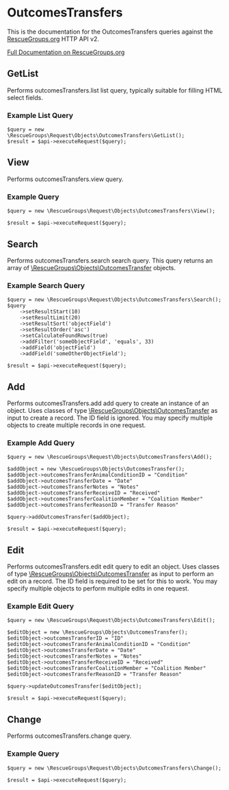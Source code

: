 # OutcomesTransfers

This is the documentation for the OutcomesTransfers queries against the [RescueGroups.org](https://www.rescuegroups.org/) HTTP API v2.

[Full Documentation on RescueGroups.org](https://userguide.rescuegroups.org/display/APIDG/Object+definitions#Objectdefinitions-outcomesTransfers)

## GetList


Performs outcomesTransfers.list list query, typically suitable for filling HTML select fields.

### Example List Query

    $query = new \RescueGroups\Request\Objects\OutcomesTransfers\GetList();
    $result = $api->executeRequest($query);





## View






Performs outcomesTransfers.view query.

### Example Query

    $query = new \RescueGroups\Request\Objects\OutcomesTransfers\View();

    $result = $api->executeRequest($query);


## Search

Performs outcomesTransfers.search search query. This query returns an array of [\RescueGroups\Objects\OutcomesTransfer](../../src/Objects/OutcomesTransfer.php) objects.

### Example Search Query

    $query = new \RescueGroups\Request\Objects\OutcomesTransfers\Search();
    $query
        ->setResultStart(10)
        ->setResultLimit(20)
        ->setResultSort('objectField')
        ->setResultOrder('asc')
        ->setCalculateFoundRows(true)
        ->addFilter('someObjectField', 'equals', 33)
        ->addField('objectField')
        ->addField('someOtherObjectField');

    $result = $api->executeRequest($query);






## Add




Performs outcomesTransfers.add add query to create an instance of an object. Uses classes of type [\RescueGroups\Objects\OutcomesTransfer](../../src/Objects/OutcomesTransfer.php) as input to create a record. The ID field is ignored. You may specify multiple objects to create multiple records in one request.

### Example Add Query

    $query = new \RescueGroups\Request\Objects\OutcomesTransfers\Add();

    $addObject = new \RescueGroups\Objects\OutcomesTransfer();
    $addObject->outcomesTransferAnimalConditionID = "Condition"
    $addObject->outcomesTransferDate = "Date"
    $addObject->outcomesTransferNotes = "Notes"
    $addObject->outcomesTransferReceiveID = "Received"
    $addObject->outcomesTransferCoalitionMember = "Coalition Member"
    $addObject->outcomesTransferReasonID = "Transfer Reason"

    $query->addOutcomesTransfer($addObject);

    $result = $api->executeRequest($query);



## Edit



Performs outcomesTransfers.edit edit query to edit an object. Uses classes of type [\RescueGroups\Objects\OutcomesTransfer](../../src/Objects/OutcomesTransfer.php) as input to perform an edit on a record. The ID field is required to be set for this to work. You may specify multiple objects to perform multiple edits in one request.

### Example Edit Query

    $query = new \RescueGroups\Request\Objects\OutcomesTransfers\Edit();

    $editObject = new \RescueGroups\Objects\OutcomesTransfer();
    $editObject->outcomesTransferID = "ID"
    $editObject->outcomesTransferAnimalConditionID = "Condition"
    $editObject->outcomesTransferDate = "Date"
    $editObject->outcomesTransferNotes = "Notes"
    $editObject->outcomesTransferReceiveID = "Received"
    $editObject->outcomesTransferCoalitionMember = "Coalition Member"
    $editObject->outcomesTransferReasonID = "Transfer Reason"

    $query->updateOutcomesTransfer($editObject);

    $result = $api->executeRequest($query);




## Change






Performs outcomesTransfers.change query.

### Example Query

    $query = new \RescueGroups\Request\Objects\OutcomesTransfers\Change();

    $result = $api->executeRequest($query);


